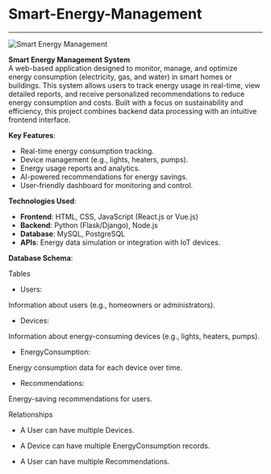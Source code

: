 # Smart-Energy-Management

---

![Smart Energy Management](https://github.com/user-attachments/assets/ce5ae1ac-baf6-4d7e-80aa-a05acbc09f6d)



**Smart Energy Management System**  
A web-based application designed to monitor, manage, and optimize energy consumption (electricity, gas, and water) in smart homes or buildings. This system allows users to track energy usage in real-time, view detailed reports, and receive personalized recommendations to reduce energy consumption and costs. Built with a focus on sustainability and efficiency, this project combines backend data processing with an intuitive frontend interface.

**Key Features**:
- Real-time energy consumption tracking.
- Device management (e.g., lights, heaters, pumps).
- Energy usage reports and analytics.
- AI-powered recommendations for energy savings.
- User-friendly dashboard for monitoring and control.

**Technologies Used**:
- **Frontend**: HTML, CSS, JavaScript (React.js or Vue.js)
- **Backend**: Python (Flask/Django), Node.js
- **Database**: MySQL, PostgreSQL
- **APIs**: Energy data simulation or integration with IoT devices.


**Database Schema**:

Tables

- Users:

Information about users (e.g., homeowners or administrators).

- Devices:

Information about energy-consuming devices (e.g., lights, heaters, pumps).

- EnergyConsumption:

Energy consumption data for each device over time.

- Recommendations:

Energy-saving recommendations for users.

Relationships
- A User can have multiple Devices.

- A Device can have multiple EnergyConsumption records.

- A User can have multiple Recommendations.

